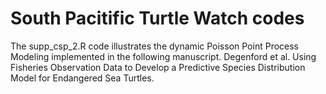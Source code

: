 # South Pacitific Turtle Watch codes
The supp_csp_2.R code illustrates the dynamic Poisson Point Process Modeling implemented in the following manuscript.
Degenford et al. Using Fisheries Observation Data to Develop a Predictive Species Distribution Model for Endangered Sea Turtles.
